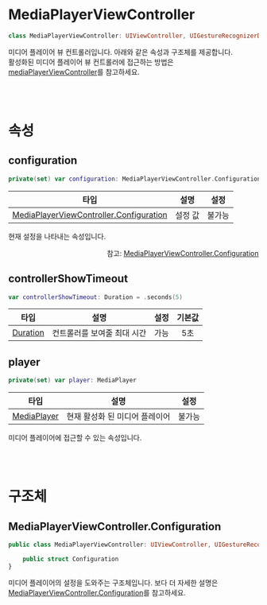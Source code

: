 # MediaPlayerViewController

```swift
class MediaPlayerViewController: UIViewController, UIGestureRecognizerDelegate
```

미디어 플레이어 뷰 컨트롤러입니다. 아래와 같은 속성과 구조체를 제공합니다. <br>
활성화된 미디어 플레이어 뷰 컨트롤러에 접근하는 방법은 [mediaPlayerViewController](../uiviewcontroller/home.md#mediaplayerviewcontroller)를 참고하세요.

<br><br>
# 속성

## configuration
```swift
private(set) var configuration: MediaPlayerViewController.Configuration
```
|타입|설명|설정|
|:--:|:--:|:--:|
|[MediaPlayerViewController.Configuration](#mediaplayerviewcontrollerconfiguration)|설정 값|불가능|

현재 설정을 나타내는 속성입니다.
<div align="right">
참고: <a href="#mediaplayerviewcontrollerconfiguration">MediaPlayerViewController.Configuration</a>
</div>


## controllerShowTimeout
```swift
var controllerShowTimeout: Duration = .seconds(5)
```
|타입|설명|설정|기본값|
|:--:|:--:|:--:|:--:|
|[Duration](../../struct/duration/home.md)|컨트롤러를 보여줄 최대 시간|가능|5초|

## player
```swift
private(set) var player: MediaPlayer
```
|타입|설명|설정|
|:--:|:--:|:--:|
|[MediaPlayer](../media-player/home.md)|현재 활성화 된 미디어 플레이어|불가능|

미디어 플레이어에 접근할 수 있는 속성입니다.

<br><br>
# 구조체

## MediaPlayerViewController.Configuration

```swift
public class MediaPlayerViewController: UIViewController, UIGestureRecognizerDelegate {

    public struct Configuration
}
```
미디어 플레이어의 설정을 도와주는 구조체입니다. 보다 더 자세한 설명은 [MediaPlayerViewController.Configuration](../../struct/media-player-view-controller-configuration/home.md)를 참고하세요.
